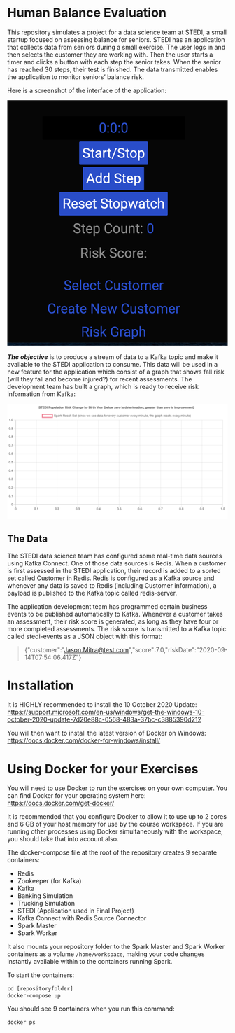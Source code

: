 # Human Balance Evaluation
This repository simulates a project for a data science team at STEDI, a small startup focused on assessing balance for seniors. STEDI has an application that collects data from seniors during a small exercise. The user logs in and then selects the customer they are working with. Then the user starts a timer and clicks a button with each step the senior takes. When the senior has reached 30 steps, their test is finished. The data transmitted enables the application to monitor seniors’ balance risk.

Here is a screenshot of the interface of the application:

![App Interface](https://raw.githubusercontent.com/Gares95/Human-Balance-Evaluation_Spark-Streaming/master/Images/stedi-application.png)

***The objective*** is to produce a stream of data to a Kafka topic and make it available to the STEDI application to consume.
This data will be used in a new feature for the application which consist of a graph that shows fall risk (will they fall and become injured?) for recent assessments. The development team has built a graph, which is ready to receive risk information from Kafka:

![Graph](https://raw.githubusercontent.com/Gares95/Human-Balance-Evaluation_Spark-Streaming/master/Images/stedi-graph.png)

## The Data
The STEDI data science team has configured some real-time data sources using Kafka Connect. One of those data sources is Redis. When a customer is first assessed in the STEDI application, their record is added to a sorted set called Customer in Redis. Redis is configured as a Kafka source and whenever any data is saved to Redis (including Customer information), a payload is published to the Kafka topic called redis-server.

The application development team has programmed certain business events to be published automatically to Kafka. Whenever a customer takes an assessment, their risk score is generated, as long as they have four or more completed assessments. The risk score is transmitted to a Kafka topic called stedi-events as a JSON object with this format:

>{"customer":"Jason.Mitra@test.com","score":7.0,"riskDate":"2020-09-14T07:54:06.417Z"}


# Installation
It is HIGHLY recommended to install the 10 October 2020 Update: https://support.microsoft.com/en-us/windows/get-the-windows-10-october-2020-update-7d20e88c-0568-483a-37bc-c3885390d212

You will then want to install the latest version of Docker on Windows: https://docs.docker.com/docker-for-windows/install/

#  Using Docker for your Exercises

You will need to use Docker to run the exercises on your own computer. You can find Docker for your operating system here: https://docs.docker.com/get-docker/

It is recommended that you configure Docker to allow it to use up to 2 cores and 6 GB of your host memory for use by the course workspace. If you are running other processes using Docker simultaneously with the workspace, you should take that into account also.

The docker-compose file at the root of the repository creates 9 separate containers:

- Redis
- Zookeeper (for Kafka)
- Kafka
- Banking Simulation
- Trucking Simulation
- STEDI (Application used in Final Project)
- Kafka Connect with Redis Source Connector
- Spark Master
- Spark Worker

It also mounts your repository folder to the Spark Master and Spark Worker containers as a volume  `/home/workspace`, making your code changes instantly available within to the containers running Spark.

To start the containers:

```
cd [repositoryfolder]
docker-compose up
```

You should see 9 containers when you run this command:
```
docker ps
```
